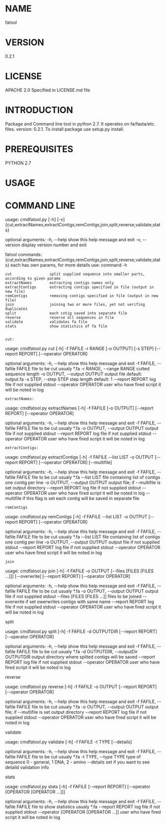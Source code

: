 NAME
====
fatool


VERSION
=======

0.2.1

LICENSE
=======
APACHE 2.0  Specified in LICENSE.md file

INTRODUCTION
============

Package and Command line tool in python 2.7. It operates on fa/fasta/etc. files. version: 0.2.1. To install package use setup.py install.


PREREQUISITES
=============
PYTHON 2.7

USAGE
=====



COMMAND LINE
============

usage: cmdfatool.py [-h] [-v]
                    {cut,extractNames,extractContigs,remContigs,join,split,reverse,validate,stats}

optional arguments:
  -h, --help            show this help message and exit
  -v, --version         display version number and exit

fatool commands:
  {cut,extractNames,extractContigs,remContigs,join,split,reverse,validate,stats} each has own params, for more details use: command -h
  
    cut                 split supplied sequence into smaller parts, according to given params
    extractNames        extracting contigs names only
    extractContigs      extracting contigs specified in file (output in new file)
    remContigs          removing contigs specified in file (output in new file)
    join                joining two or more files, yet not verifing duplicates
    split               each cotig saved into separate file
    reverse             reverse all sequences in file
    validate            validates fa file
    stats               show statistics of fa file

    
    cut:
    
usage: cmdfatool.py cut [-h] -f FAFILE -r RANGE [-o OUTPUT] [-s STEP]
                        [--report REPORT] [--operator OPERATOR]

optional arguments:
  -h, --help                    show this help message and exit
  -f FAFILE, --fafile FAFILE    file to be cut usualy *.fa
  -r RANGE, --range RANGE       cutted sequence length
  -o OUTPUT, --output OUTPUT    output file default: output.fa
  -s STEP, --step STEP          step length default: 1
  --report REPORT               log file if not supplied stdout
  --operator OPERATOR           user who have fired script it will be noted in log
  
  
    extractNames:
  
usage: cmdfatool.py extractNames [-h] -f FAFILE [-o OUTPUT] [--report REPORT]
                                 [--operator OPERATOR]

optional arguments:
  -h, --help                    show this help message and exit
  -f FAFILE, --fafile FAFILE    file to be cut usualy *.fa
  -o OUTPUT, --output OUTPUT    output file if not supplied stdout
  --report REPORT               log file if not supplied stdout
  --operator OPERATOR           user who have fired script it will be noted in log
 
 
    extractContigs:
 
usage: cmdfatool.py extractContigs [-h] -f FAFILE --list LIST -o OUTPUT
                                   [--report REPORT] [--operator OPERATOR]
                                   [--multifile]

optional arguments:
  -h, --help                    show this help message and exit
  -f FAFILE, --fafile FAFILE    file to be cut usualy *.fa
  --list LIST                   file containing list of contigs one contig per line
  -o OUTPUT, --output OUTPUT    output file; if --multifile is set output directory
  --report REPORT               log file if not supplied stdout
  --operator OPERATOR           user who have fired script it will be noted in log
  --multifile                   if this flag is set each contig will be saved in
                                separate file
    
    
    remContigs
                        
usage: cmdfatool.py remContigs [-h] -f FAFILE --list LIST -o OUTPUT
                               [--report REPORT] [--operator OPERATOR]

optional arguments:
  -h, --help            show this help message and exit
  -f FAFILE, --fafile FAFILE    file to be cut usualy *.fa
  --list LIST           file containing list of contigs one contig per line
  -o OUTPUT, --output OUTPUT    output file if not supplied stdout
  --report REPORT             log file if not supplied stdout
  --operator OPERATOR   user who have fired script it will be noted in log
  
  
    join
    
usage: cmdfatool.py join [-h] -f FAFILE -o OUTPUT
                         [--files [FILES [FILES ...]]] [--overwrite]
                         [--report REPORT] [--operator OPERATOR]

optional arguments:
  -h, --help            show this help message and exit
  -f FAFILE, --fafile FAFILE    file to be cut usualy *.fa
  -o OUTPUT, --output OUTPUT    output file if not supplied stdout
  --files [FILES [FILES ...]]   files to be joined
  --overwrite           if set owerwrites contigs with same name
  --report REPORT             log file if not supplied stdout
  --operator OPERATOR   user who have fired script it will be noted in log
  
  
  split

usage: cmdfatool.py split [-h] -f FAFILE -d OUTPUTDIR [--report REPORT]
                          [--operator OPERATOR]

optional arguments:
  -h, --help            show this help message and exit
  -f FAFILE, --fafile FAFILE    file to be cut usualy *.fa
  -d OUTPUTDIR, --outputDir OUTPUTDIR   output directory where splited contigs will be saved
  --report REPORT             log file if not supplied stdout
  --operator OPERATOR   user who have fired script it will be noted in log
  
  
  reverse
  
usage: cmdfatool.py reverse [-h] -f FAFILE -o OUTPUT [--report REPORT]
                            [--operator OPERATOR]

optional arguments:
  -h, --help            show this help message and exit
  -f FAFILE, --fafile FAFILE    file to be cut usualy *.fa
  -o OUTPUT, --output OUTPUT    output file; if --multifile is set output directory
  --report REPORT             log file if not supplied stdout
  --operator OPERATOR   user who have fired script it will be noted in log  
  
  
  validate
  
usage: cmdfatool.py validate [-h] -f FAFILE -t TYPE [--details]

optional arguments:
  -h, --help            show this help message and exit
  -f FAFILE, --fafile FAFILE
                        file to be cut usualy *.fa
  -t TYPE, --type TYPE  type of sequence 0 - general, 1 DNA, 2 - amino
  --details             set if you want to see detaild validation info
  
  
  stats
  
usage: cmdfatool.py stats [-h] -f FAFILE [--report REPORT]
                          [--operator [OPERATOR [OPERATOR ...]]]

optional arguments:
  -h, --help            show this help message and exit
  -f FAFILE, --fafile FAFILE    file to show statistics usualy *.fa
  --report REPORT             log file if not supplied stdout
  --operator [OPERATOR [OPERATOR ...]]  user who have fired script it will be noted in log
